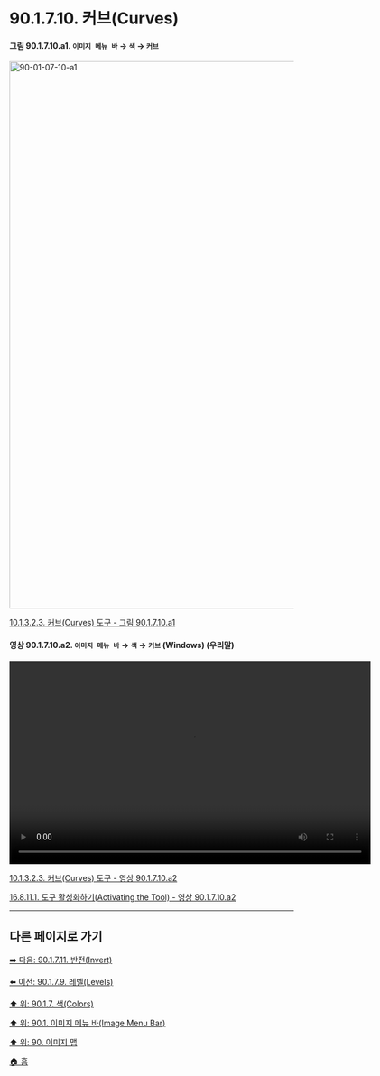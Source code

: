 # 90.1.7.10. 커브(Curves)

<a id="90-01-07-10-a1"></a>

#### 그림 90.1.7.10.a1. `이미지 메뉴 바` → `색` → `커브`
<img width="916" height="970" alt="90-01-07-10-a1" src="https://github.com/user-attachments/assets/d49f5a0c-6c9b-4504-b59d-60de4411a831" />

[10.1.3.2.3. 커브(Curves) 도구 - 그림 90.1.7.10.a1](./10-01-03-02-03-curve.md#90-01-07-10-a1)

<a id="90-01-07-10-a2"></a>

#### 영상 90.1.7.10.a2. `이미지 메뉴 바` → `색` → `커브` (Windows) (우리말)
<video controls="controls" width="640" height="360" src="https://github.com/wonder13662/gimp/assets/15767104/a8c0b9c8-608c-43a1-bac8-f0cf2506f571"></video>

[10.1.3.2.3. 커브(Curves) 도구 - 영상 90.1.7.10.a2](./10-01-03-02-03-curve.md#90-01-07-10-a2)

[16.8.11.1. 도구 활성화하기(Activating the Tool) - 영상 90.1.7.10.a2](./16-08-11-01-activating_the_tool.md#90-01-07-10-a2)

***

## 다른 페이지로 가기

[➡️ 다음: 90.1.7.11. 반전(Invert)](./90-01-07-11-invert.md)

[⬅️ 이전: 90.1.7.9. 레벨(Levels)](./90-01-07-09-levels.md)

[⬆️ 위: 90.1.7. 색(Colors)](./90-01-07-00-colors.md)

[⬆️ 위: 90.1. 이미지 메뉴 바(Image Menu Bar)](./90-01-00-image-menu-bar.md)

[⬆️ 위: 90. 이미지 맵](./90-00-image-map.md)

[🏠 홈](./00-home.md)